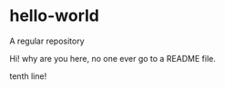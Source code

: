 # hello-world
A regular repository

Hi! why are you here, no one ever go to a README file.





tenth line!
